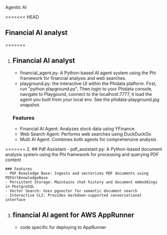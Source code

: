 Agentic AI

<<<<<<< HEAD
## Financial AI analyst
=======
1.  ## Financial AI analyst
    - financial_agent.py: A Python-based AI agent system using the Phi framework   for financial analysis and web searches.
    - playground.py: the interactive UI within the Phidata platform.  First, run "python playground.py", Then login to your Phidata console, navigate to Playgound, connect to the localhost:7777, it load the agent you built from your local env.  See the phidata-playground.jpg snapshot.

    ### Features
    - Financial AI Agent: Analyzes stock data using YFinance
    - Web Search Agent: Performs web searches using DuckDuckGo
    - Multi AI Agent: Combines both agents for comprehensive analysis

=======
2.  ## Pdf Assistant
    - pdf_assistant.py:  A Python-based document analysis system using the Phi framework for processing and querying PDF content
  
    ### Features
    - PDF Knowledge Base: Ingests and vectorizes PDF documents using PDFUrlKnowledgeBase
    - Persistent Storage: Maintains chat history and document embeddings in PostgreSQL
    - Vector Search: Uses pgvector for semantic document search
    - Interactive CLI: Provides markdown-supported conversational interface

3.  ## financial AI agent for AWS AppRunner
    - code specific for deploying to AppRunner
